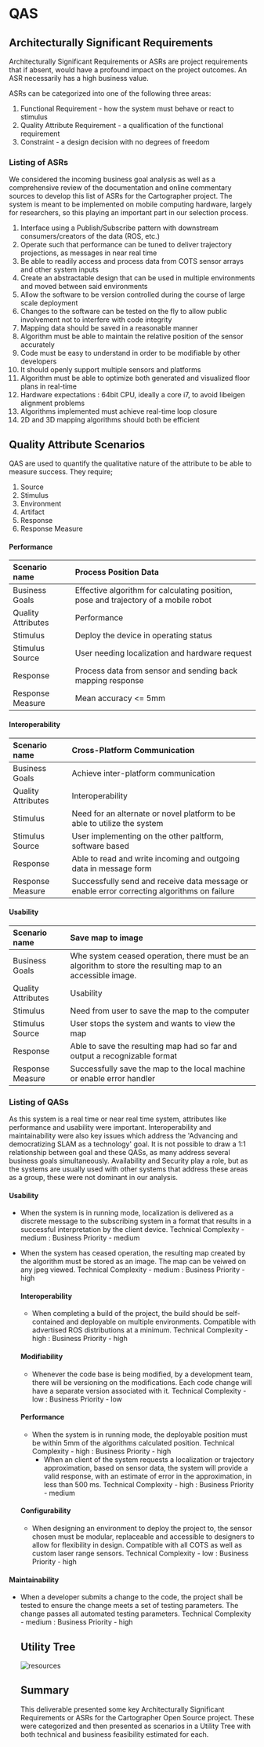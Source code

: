 # QAS

## Architecturally Significant Requirements

Architecturally Significant Requirements or ASRs are project requirements that if absent, would have a profound impact on the project outcomes. An ASR necessarily has a high business value.

ASRs can be categorized into one of the following three areas:  
 1. Functional Requirement - how the system must behave or react to stimulus  
 2. Quality Attribute Requirement - a qualification of the functional requirement  
 3. Constraint - a design decision with no degrees of freedom

### Listing of ASRs

We considered the incoming business goal analysis as well as a comprehensive review of the documentation and online commentary sources to develop this list of ASRs for the Cartographer project. The system is meant to be implemented on mobile computing hardware, largely for researchers, so this playing an important part in our selection process.

1. Interface using a Publish/Subscribe pattern with downstream consumers/creators of the data \(ROS, etc.\)
2. Operate such that performance can be tuned to deliver trajectory projections, as messages in near real time
3. Be able to readily access and process data from COTS sensor arrays and other system inputs
4. Create an abstractable design that can be used in multiple environments and moved between said environments
5. Allow the software to be version controlled during the course of large scale deployment
6. Changes to the software can be tested on the fly to allow public involvement not to interfere with code integrity
7. Mapping data should be saved in a reasonable manner
8. Algorithm must be able to maintain the relative position of the sensor accurately
9. Code must be easy to understand in order to be modifiable by other developers 
10. It should openly support multiple sensors and platforms
11. Algorithm must be able to optimize both generated and visualized floor plans in real-time
12. Hardware expectations : 64bit CPU, ideally a core i7, to avoid libeigen alignment problems
13. Algorithms implemented must achieve real-time loop closure
14. 2D and 3D mapping algorithms should both be efficient

## Quality Attribute Scenarios

QAS are used to quantify the qualitative nature of the attribute to be able to measure success. They require;

1. Source
2. Stimulus
3. Environment
4. Artifact
5. Response
6. Response Measure

#### Performance

| Scenario name | Process Position Data |
| :--- | :--- |
| Business Goals | Effective algorithm for calculating position, pose and trajectory of a mobile robot |
| Quality Attributes | Performance |
| Stimulus | Deploy the device in operating status |
| Stimulus Source | User needing localization and hardware request |
| Response | Process data from sensor and sending back mapping response |
| Response Measure | Mean accuracy &lt;= 5mm |

#### Interoperability

| Scenario name | Cross-Platform Communication |
| :--- | :--- |
| Business Goals | Achieve inter-platform communication |
| Quality Attributes | Interoperability |
| Stimulus | Need for an alternate or novel platform to be able to utilize the system |
| Stimulus Source | User implementing on the other paltform, software based |
| Response | Able to read and write incoming and outgoing data in message form |
| Response Measure | Successfully send and receive data message or enable error correcting algorithms on failure |

#### Usability

| Scenario name | Save map to image |
| :--- | :--- |
| Business Goals | Whe system ceased operation, there must be an algorithm to store the resulting map to an accessible image. |
| Quality Attributes | Usability |
| Stimulus | Need from user to save the map to the computer |
| Stimulus Source | User stops the system and wants to view the map |
| Response | Able to save the resulting map had so far and output a recognizable format |
| Response Measure | Successfully save the map to the local machine or enable error handler |

### Listing of QASs

As this system is a real time or near real time system, attributes like performance and usability were important. Interoperability and maintainability were also key issues which address the 'Advancing and democratizing SLAM as a technology' goal. It is not possible to draw a 1:1 relationship between goal and these QASs, as many address several business goals simultaneously.  Availability and Security play a role, but as the systems are usually used with other systems that address these areas as a group, these were not dominant in our analysis.

#### Usability

* When the system is in running mode, localization is delivered as a discrete message to the subscribing system in a format that results in a successful interpretation by the client device. Technical Complexity - medium : Business Priority - medium 
* When the system has ceased operation, the resulting map created by the algorithm must be stored as an image. The map can be veiwed on any jpeg viewed. Technical Complexity - medium : Business Priority - high

  #### Interoperability

  * When completing a build of the project, the build should be self-contained and deployable on multiple environments. Compatible with advertised ROS distributions at a minimum. Technical Complexity - high :  Business Priority - high

  #### Modifiability

  * Whenever the code base is being modified, by a development team, there will be versioning on the modifications. Each code change will have a separate version associated with it. Technical Complexity - low : Business Priority - low

  #### Performance

  * When the system is in running mode, the deployable position must be within 5mm of the algorithms calculated position. Technical Complexity - high : Business Priority - high
    * When an client of the system requests a localization or trajectory approximation, based on sensor data, the system will provide a valid response, with an estimate of error in the approximation, in less than 500 ms. Technical Complexity - high : Business Priority - medium

  #### Configurability

  * When designing an environment to deploy the project to, the sensor chosen must be modular, replaceable and accessible to designers to allow for flexibility in design. Compatible with all COTS as well as custom laser range sensors. Technical Complexity - low :  Business Priority - high 

#### Maintainability

* When a developer submits a change to the code, the project shall be tested to ensure the change meets a set of testing parameters. The change passes all automated testing parameters. Technical Complexity - medium : Business Priority - high

  ## Utility Tree

  ![resources](https://docs.google.com/drawings/d/e/2PACX-1vQUFx-Zpw_iB_SLsRlsA6kfiS4o-y2c2wRL8s5F-fqpn_3FF5oq4sWYcNh9fJjvVkemkM7C6sOuhzW7/pub?w=960&h=720)

  ## Summary

  This deliverable presented some key Architecturally Significant Requirements or ASRs for the Cartographer Open Source project. These were categorized and then presented as scenarios in a Utility Tree with both technical and business feasibility estimated for each.



